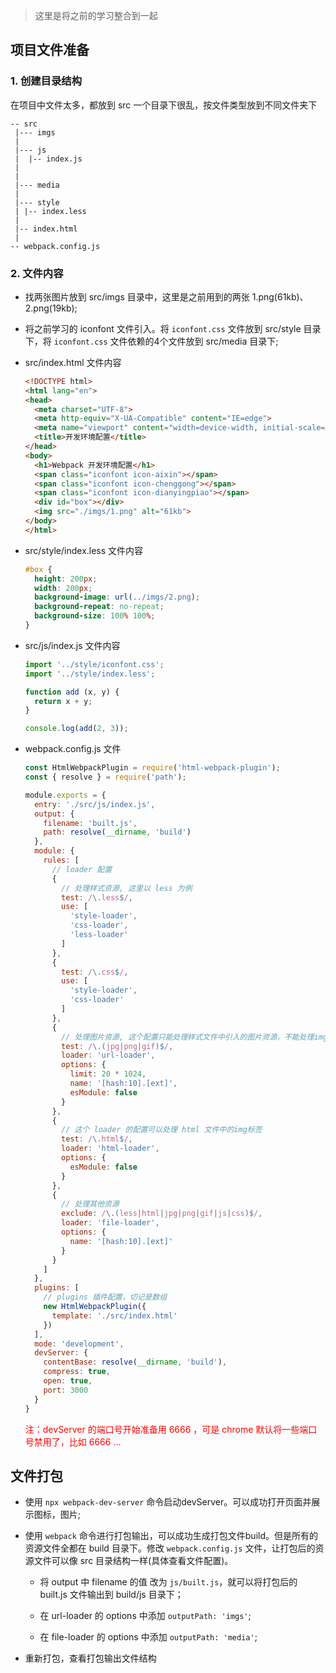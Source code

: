 > 这里是将之前的学习整合到一起

## 项目文件准备

### 1. 创建目录结构

在项目中文件太多，都放到 src 一个目录下很乱，按文件类型放到不同文件夹下

```
-- src
 |--- imgs
 |
 |--- js
 |  |-- index.js
 |
 | 
 |--- media
 |
 |--- style
 | |-- index.less
 |
 |-- index.html
 |
-- webpack.config.js
```

### 2. 文件内容

- 找两张图片放到 src/imgs 目录中，这里是之前用到的两张 1.png(61kb)、2.png(19kb);
  
- 将之前学习的 iconfont 文件引入。将 `iconfont.css` 文件放到 src/style 目录下，将 `iconfont.css` 文件依赖的4个文件放到 src/media 目录下;
  
- src/index.html 文件内容
  
  ```html
  <!DOCTYPE html>
  <html lang="en">
  <head>
    <meta charset="UTF-8">
    <meta http-equiv="X-UA-Compatible" content="IE=edge">
    <meta name="viewport" content="width=device-width, initial-scale=1.0">
    <title>开发环境配置</title>
  </head>
  <body>
    <h1>Webpack 开发环境配置</h1>
    <span class="iconfont icon-aixin"></span>
    <span class="iconfont icon-chenggong"></span>
    <span class="iconfont icon-dianyingpiao"></span>
    <div id="box"></div>
    <img src="./imgs/1.png" alt="61kb">
  </body>
  </html>
  ```

- src/style/index.less 文件内容

  ```css
  #box {
    height: 200px;
    width: 200px;
    background-image: url(../imgs/2.png);
    background-repeat: no-repeat;
    background-size: 100% 100%;
  }
  ```

- src/js/index.js 文件内容
  
  ```js
  import '../style/iconfont.css';
  import '../style/index.less';

  function add (x, y) {
    return x + y;
  }

  console.log(add(2, 3));
  ```

- webpack.config.js 文件

  ```js
  const HtmlWebpackPlugin = require('html-webpack-plugin');
  const { resolve } = require('path');

  module.exports = {
    entry: './src/js/index.js',
    output: {
      filename: 'built.js',
      path: resolve(__dirname, 'build')
    },
    module: {
      rules: [
        // loader 配置
        {
          // 处理样式资源, 这里以 less 为例
          test: /\.less$/,
          use: [
            'style-loader',
            'css-loader',
            'less-loader'
          ]
        },
        {
          test: /\.css$/,
          use: [
            'style-loader',
            'css-loader'
          ]
        },
        {
          // 处理图片资源, 这个配置只能处理样式文件中引入的图片资源，不能处理img标签中的图片
          test: /\.(jpg|png|gif)$/,
          loader: 'url-loader',
          options: {
            limit: 20 * 1024,
            name: '[hash:10].[ext]',
            esModule: false
          }
        },
        {
          // 这个 loader 的配置可以处理 html 文件中的img标签
          test: /\.html$/,
          loader: 'html-loader',
          options: {
            esModule: false
          }
        },
        {
          // 处理其他资源
          exclude: /\.(less|html|jpg|png|gif|js|css)$/,
          loader: 'file-loader',
          options: {
            name: '[hash:10].[ext]'
          }
        }
      ]
    },
    plugins: [
      // plugins 插件配置，切记是数组
      new HtmlWebpackPlugin({
        template: './src/index.html'
      })
    ],
    mode: 'development',
    devServer: {
      contentBase: resolve(__dirname, 'build'),
      compress: true,
      open: true,
      port: 3000
    }
  }
  ```

  <font color="ff0000">注：devServer 的端口号开始准备用 6666 ，可是 chrome 默认将一些端口号禁用了，比如 6666 ...</font>

## 文件打包

- 使用 `npx webpack-dev-server` 命令启动devServer。可以成功打开页面并展示图标，图片;

- 使用 `webpack` 命令进行打包输出，可以成功生成打包文件build。但是所有的资源文件全都在 build 目录下。修改 `webpack.config.js` 文件，让打包后的资源文件可以像 src 目录结构一样(具体查看文件配置)。
  
  - 将 output 中 filename 的值 改为 `js/built.js`，就可以将打包后的 built.js 文件输出到 build/js 目录下；

  - 在 url-loader 的 options 中添加 `outputPath: 'imgs'`;

  - 在 file-loader 的 options 中添加 `outputPath: 'media'`;

- 重新打包，查看打包输出文件结构
